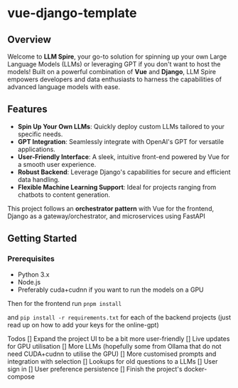 # vue-django-template

## Overview

Welcome to **LLM Spire**, your go-to solution for spinning up your own Large Language Models (LLMs) or leveraging GPT if you don't want to host the models! Built on a powerful combination of **Vue** and **Django**, LLM Spire empowers developers and data enthusiasts to harness the capabilities of advanced language models with ease.

## Features

- **Spin Up Your Own LLMs**: Quickly deploy custom LLMs tailored to your specific needs.
- **GPT Integration**: Seamlessly integrate with OpenAI's GPT for versatile applications.
- **User-Friendly Interface**: A sleek, intuitive front-end powered by Vue for a smooth user experience.
- **Robust Backend**: Leverage Django's capabilities for secure and efficient data handling.
- **Flexible Machine Learning Support**: Ideal for projects ranging from chatbots to content generation.

This project follows an **orchestrator pattern** with Vue for the frontend, Django as a gateway/orchestrator, and microservices using FastAPI 


## Getting Started

### Prerequisites

- Python 3.x
- Node.js
- Preferably cuda+cudnn if you want to run the models on a GPU
  
Then for the frontend run `pnpm install`

and `pip install -r requirements.txt` for each of the backend projects (just read up on how to add your keys for the online-gpt)


Todos
[] Expand the project UI to be a bit more user-friendly
[] Live updates for GPU utilisation
[] More LLMs (hopefully some from Ollama that do not need CUDA+cudnn to utilise the GPU)
[] More customised prompts and integration with selection
[] Lookups for old questions to a LLMs
[] User sign in
[] User preference persistence 
[] Finish the project's docker-compose


